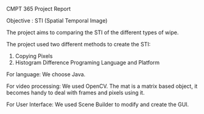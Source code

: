 CMPT 365 Project Report 
 
Objective :  STI (Spatial Temporal Image)

The project aims to comparing the STI of the different types of wipe. 

The project used two different methods to create the STI:
  1) Copying Pixels 
  2) Histogram Difference Programing Language and Platform
  
For language: 
We choose Java. 
 
For video processing:
We used OpenCV. The mat is a matrix based object, it becomes handy to deal with frames and pixels using it. 
 
For User Interface:
We used Scene Builder to modify and create the GUI. 

